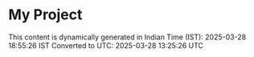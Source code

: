 # My Project

This content is dynamically generated in Indian Time (IST): 2025-03-28 18:55:26 IST
Converted to UTC: 2025-03-28 13:25:26 UTC
